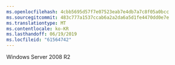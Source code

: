 ```yaml
---
ms.openlocfilehash: 4cbb5695d57f7e07523eab7e4db7a7c8f05a0bcc
ms.sourcegitcommit: 483c777a1537ccab6a2a2da6a5d1fe4470dd0e7e
ms.translationtype: MT
ms.contentlocale: ko-KR
ms.lasthandoff: 06/19/2019
ms.locfileid: "61564742"
---
```

Windows Server 2008 R2